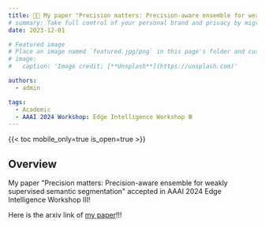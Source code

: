 ```yaml
---
title: 🎉🎉 My paper "Precision matters: Precision-aware ensemble for weakly supervised semantic segmentation" accepted in AAAI 2024 Edge Intelligence Workshop Ⅲ! 🎉🎉
# summary: Take full control of your personal brand and privacy by migrating away from the big tech platforms!
date: 2023-12-01

# Featured image
# Place an image named `featured.jpg/png` in this page's folder and customize its options here.
# image:
#   caption: 'Image credit: [**Unsplash**](https://unsplash.com)'

authors:
  - admin

tags:
  - Academic
  - AAAI 2024 Workshop: Edge Intelligence Workshop Ⅲ
---
```



{{< toc mobile_only=true is_open=true >}}

## Overview

My paper "Precision matters: Precision-aware ensemble for weakly supervised semantic segmentation" accepted in AAAI 2024 Edge Intelligence Workshop Ⅲ!

Here is the arxiv link of [my paper](https://arxiv.org/abs/2406.19638)!!!